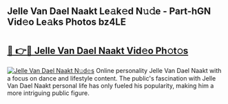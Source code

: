 ## Jelle Van Dael Naakt Le𝚊k𝚎d N𝚞𝚍e - Part-hGN Vid𝚎o Le𝚊ks Photos bz4LE

# <h2><a href="http://fb4irp9.evod.top/?m=Jelle+Van+Dael+Naakt">🔗 👉🔴 Jelle Van Dael Naakt Vid𝚎o Ph𝚘t𝚘s</a></h2>

[![Jelle Van Dael Naakt N𝚞d𝚎s](https://i.imgur.com/8V9OHl7.gif)](http://fb4irp9.evod.top/?m=Jelle+Van+Dael+Naakt)
Online personality Jelle Van Dael Naakt with a focus on dance and lifestyle content. The public's fascination with Jelle Van Dael Naakt personal life has only fueled his popularity, making him a more intriguing public figure. 
